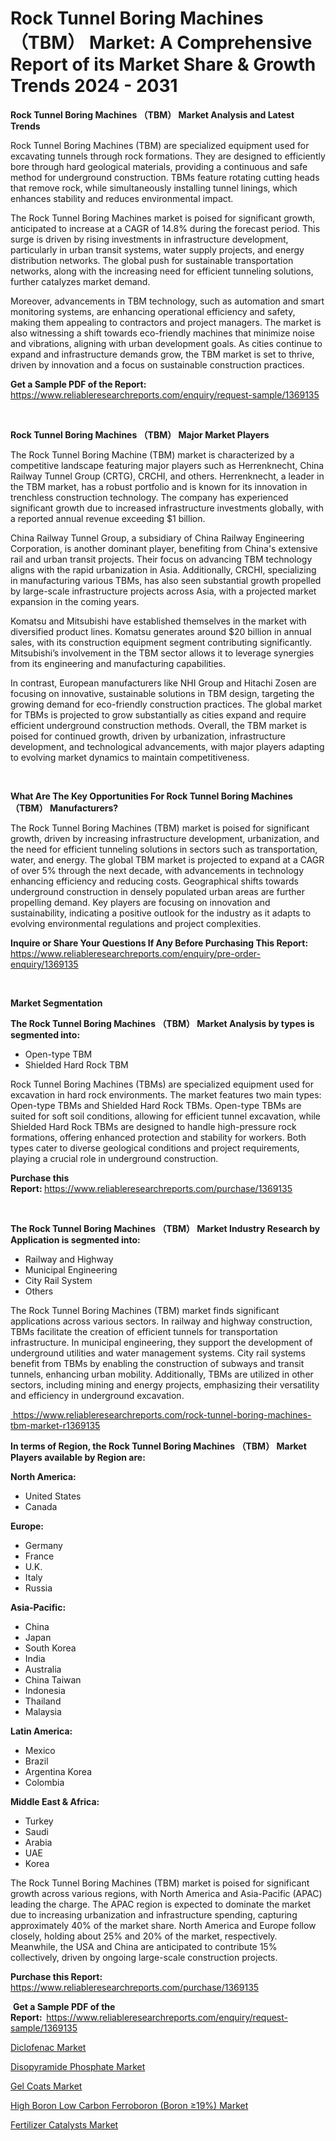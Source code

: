 <p><h1>Rock Tunnel Boring Machines （TBM） Market: A Comprehensive Report of its Market Share & Growth Trends 2024 - 2031</h1></p><p><strong>Rock Tunnel Boring Machines （TBM） Market Analysis and Latest Trends</strong></p>
<p><p>Rock Tunnel Boring Machines (TBM) are specialized equipment used for excavating tunnels through rock formations. They are designed to efficiently bore through hard geological materials, providing a continuous and safe method for underground construction. TBMs feature rotating cutting heads that remove rock, while simultaneously installing tunnel linings, which enhances stability and reduces environmental impact.</p><p>The Rock Tunnel Boring Machines market is poised for significant growth, anticipated to increase at a CAGR of 14.8% during the forecast period. This surge is driven by rising investments in infrastructure development, particularly in urban transit systems, water supply projects, and energy distribution networks. The global push for sustainable transportation networks, along with the increasing need for efficient tunneling solutions, further catalyzes market demand.</p><p>Moreover, advancements in TBM technology, such as automation and smart monitoring systems, are enhancing operational efficiency and safety, making them appealing to contractors and project managers. The market is also witnessing a shift towards eco-friendly machines that minimize noise and vibrations, aligning with urban development goals. As cities continue to expand and infrastructure demands grow, the TBM market is set to thrive, driven by innovation and a focus on sustainable construction practices.</p></p>
<p><strong>Get a Sample PDF of the Report:&nbsp;</strong> <a href="https://www.reliableresearchreports.com/enquiry/request-sample/1369135?utm_campaign=4&utm_medium=2&utm_source=Github&utm_content=ia&utm_term=06122024&utm_id=rock-tunnel-boring-machines-tbm">https://www.reliableresearchreports.com/enquiry/request-sample/1369135</a></p>
<p>&nbsp;</p>
<p><strong>Rock Tunnel Boring Machines （TBM） Major Market Players</strong></p>
<p><p>The Rock Tunnel Boring Machine (TBM) market is characterized by a competitive landscape featuring major players such as Herrenknecht, China Railway Tunnel Group (CRTG), CRCHI, and others. Herrenknecht, a leader in the TBM market, has a robust portfolio and is known for its innovation in trenchless construction technology. The company has experienced significant growth due to increased infrastructure investments globally, with a reported annual revenue exceeding $1 billion.</p><p>China Railway Tunnel Group, a subsidiary of China Railway Engineering Corporation, is another dominant player, benefiting from China's extensive rail and urban transit projects. Their focus on advancing TBM technology aligns with the rapid urbanization in Asia. Additionally, CRCHI, specializing in manufacturing various TBMs, has also seen substantial growth propelled by large-scale infrastructure projects across Asia, with a projected market expansion in the coming years.</p><p>Komatsu and Mitsubishi have established themselves in the market with diversified product lines. Komatsu generates around $20 billion in annual sales, with its construction equipment segment contributing significantly. Mitsubishi’s involvement in the TBM sector allows it to leverage synergies from its engineering and manufacturing capabilities.</p><p>In contrast, European manufacturers like NHI Group and Hitachi Zosen are focusing on innovative, sustainable solutions in TBM design, targeting the growing demand for eco-friendly construction practices. The global market for TBMs is projected to grow substantially as cities expand and require efficient underground construction methods. Overall, the TBM market is poised for continued growth, driven by urbanization, infrastructure development, and technological advancements, with major players adapting to evolving market dynamics to maintain competitiveness.</p></p>
<p>&nbsp;</p>
<p><strong>What Are The Key Opportunities For Rock Tunnel Boring Machines （TBM） Manufacturers?</strong></p>
<p><p>The Rock Tunnel Boring Machines (TBM) market is poised for significant growth, driven by increasing infrastructure development, urbanization, and the need for efficient tunneling solutions in sectors such as transportation, water, and energy. The global TBM market is projected to expand at a CAGR of over 5% through the next decade, with advancements in technology enhancing efficiency and reducing costs. Geographical shifts towards underground construction in densely populated urban areas are further propelling demand. Key players are focusing on innovation and sustainability, indicating a positive outlook for the industry as it adapts to evolving environmental regulations and project complexities.</p></p>
<p><strong>Inquire or Share Your Questions If Any Before Purchasing This Report:</strong> <a href="https://www.reliableresearchreports.com/enquiry/pre-order-enquiry/1369135?utm_campaign=4&utm_medium=2&utm_source=Github&utm_content=ia&utm_term=06122024&utm_id=rock-tunnel-boring-machines-tbm">https://www.reliableresearchreports.com/enquiry/pre-order-enquiry/1369135</a></p>
<p>&nbsp;</p>
<p><strong>Market Segmentation</strong></p>
<p><strong>The Rock Tunnel Boring Machines （TBM） Market Analysis by types is segmented into:</strong></p>
<p><ul><li>Open-type TBM</li><li>Shielded Hard Rock TBM</li></ul></p>
<p><p>Rock Tunnel Boring Machines (TBMs) are specialized equipment used for excavation in hard rock environments. The market features two main types: Open-type TBMs and Shielded Hard Rock TBMs. Open-type TBMs are suited for soft soil conditions, allowing for efficient tunnel excavation, while Shielded Hard Rock TBMs are designed to handle high-pressure rock formations, offering enhanced protection and stability for workers. Both types cater to diverse geological conditions and project requirements, playing a crucial role in underground construction.</p></p>
<p><strong>Purchase this Report:&nbsp;</strong><a href="https://www.reliableresearchreports.com/purchase/1369135?utm_campaign=4&utm_medium=2&utm_source=Github&utm_content=ia&utm_term=06122024&utm_id=rock-tunnel-boring-machines-tbm">https://www.reliableresearchreports.com/purchase/1369135</a></p>
<p>&nbsp;</p>
<p><strong>The Rock Tunnel Boring Machines （TBM） Market Industry Research by Application is segmented into:</strong></p>
<p><ul><li>Railway and Highway</li><li>Municipal Engineering</li><li>City Rail System</li><li>Others</li></ul></p>
<p><p>The Rock Tunnel Boring Machines (TBM) market finds significant applications across various sectors. In railway and highway construction, TBMs facilitate the creation of efficient tunnels for transportation infrastructure. In municipal engineering, they support the development of underground utilities and water management systems. City rail systems benefit from TBMs by enabling the construction of subways and transit tunnels, enhancing urban mobility. Additionally, TBMs are utilized in other sectors, including mining and energy projects, emphasizing their versatility and efficiency in underground excavation.</p></p>
<p><a href="https://www.reliableresearchreports.com/rock-tunnel-boring-machines-tbm-market-r1369135?utm_campaign=4&utm_medium=2&utm_source=Github&utm_content=ia&utm_term=06122024&utm_id=rock-tunnel-boring-machines-tbm">&nbsp;https://www.reliableresearchreports.com/rock-tunnel-boring-machines-tbm-market-r1369135</a></p>
<p><strong>In terms of Region, the Rock Tunnel Boring Machines （TBM） Market Players available by Region are:</strong></p>
<p>
    <p> <strong> North America: </strong>
        <ul>
            <li>United States</li>
            <li>Canada</li>
        </ul>
        </p> 
    <p> <strong> Europe: </strong>
        <ul>
            <li>Germany</li>
            <li>France</li>
            <li>U.K.</li>
            <li>Italy</li>
            <li>Russia</li>
        </ul>
        </p> 
    <p> <strong> Asia-Pacific: </strong>
        <ul>
            <li>China</li>
            <li>Japan</li>
            <li>South Korea</li>
            <li>India</li>
            <li>Australia</li>
            <li>China Taiwan</li>
            <li>Indonesia</li>
            <li>Thailand</li>
            <li>Malaysia</li>
        </ul>
        </p> 
    <p> <strong> Latin America: </strong>
        <ul>
            <li>Mexico</li>
            <li>Brazil</li>
            <li>Argentina Korea</li>
            <li>Colombia</li>
        </ul>
        </p> 
    <p> <strong> Middle East & Africa: </strong>
        <ul>
            <li>Turkey</li>
            <li>Saudi</li>
            <li>Arabia</li>
            <li>UAE</li>
            <li>Korea</li>
        </ul>
    </p>
    </p>
<p><p>The Rock Tunnel Boring Machines (TBM) market is poised for significant growth across various regions, with North America and Asia-Pacific (APAC) leading the charge. The APAC region is expected to dominate the market due to increasing urbanization and infrastructure spending, capturing approximately 40% of the market share. North America and Europe follow closely, holding about 25% and 20% of the market, respectively. Meanwhile, the USA and China are anticipated to contribute 15% collectively, driven by ongoing large-scale construction projects.</p></p>
<p><strong>Purchase this Report: </strong><a href="https://www.reliableresearchreports.com/purchase/1369135?utm_campaign=4&utm_medium=2&utm_source=Github&utm_content=ia&utm_term=06122024&utm_id=rock-tunnel-boring-machines-tbm">https://www.reliableresearchreports.com/purchase/1369135</a></p>
<p>&nbsp;<strong>Get a Sample PDF of the Report:&nbsp;&nbsp;</strong><a href="https://www.reliableresearchreports.com/enquiry/request-sample/1369135?utm_campaign=4&utm_medium=2&utm_source=Github&utm_content=ia&utm_term=06122024&utm_id=rock-tunnel-boring-machines-tbm">https://www.reliableresearchreports.com/enquiry/request-sample/1369135</a></p>
<p><strong></strong></p>
<p><p><a href="https://www.linkedin.com/pulse/diclofenac-market-outlook-report-insights-growth-opportunities-cez7e?utm_campaign=4&utm_medium=2&utm_source=Github&utm_content=ia&utm_term=06122024&utm_id=rock-tunnel-boring-machines-tbm">Diclofenac Market</a></p><p><a href="https://www.linkedin.com/pulse/exploring-disopyramide-phosphate-market-dynamics-projected-4d7pe?utm_campaign=4&utm_medium=2&utm_source=Github&utm_content=ia&utm_term=06122024&utm_id=rock-tunnel-boring-machines-tbm">Disopyramide Phosphate Market</a></p><p><a href="https://github.com/NarcisoFerry/Market-Research-Report-List-1/blob/main/gel-coats-market.md?utm_campaign=4&utm_medium=2&utm_source=Github&utm_content=ia&utm_term=06122024&utm_id=rock-tunnel-boring-machines-tbm">Gel Coats Market</a></p><p><a href="https://issuu.com/reportprime-2/docs/high-boron-low-carbon-ferroboron-boron-19-market-s?utm_campaign=4&utm_medium=2&utm_source=Github&utm_content=ia&utm_term=06122024&utm_id=rock-tunnel-boring-machines-tbm">High Boron Low Carbon Ferroboron (Boron ≥19%) Market</a></p><p><a href="https://github.com/FosterFahey91/Market-Research-Report-List-1/blob/main/fertilizer-catalysts-market.md?utm_campaign=4&utm_medium=2&utm_source=Github&utm_content=ia&utm_term=06122024&utm_id=rock-tunnel-boring-machines-tbm">Fertilizer Catalysts Market</a></p></p>